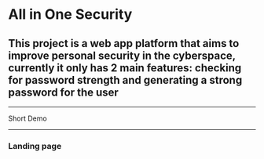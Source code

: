 # All in One Security

## This project is a web app platform that aims to improve personal security in the cyberspace, currently it only has 2 main features: checking for password strength and generating a strong password for the user 

-----
 Short Demo

-------
### Landing page

